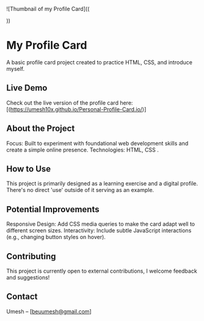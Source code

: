 
![Thumbnail of my Profile Card]((<blockquote class="imgur-embed-pub" lang="en" data-id="ZHLYvUL"><a href="//imgur.com/ZHLYvUL"></a></blockquote><script async src="//s.imgur.com/min/embed.js" charset="utf-8"></script>))


# My Profile Card

A basic profile card project created to practice HTML, CSS, and introduce myself.

## Live Demo

Check out the live version of the profile card here: [(https://umesh10x.github.io/Personal-Profile-Card.io/)]

## About the Project

Focus: Built to experiment with foundational web development skills and create a simple online presence.
Technologies: HTML, CSS .
## How to Use

This project is primarily designed as a learning exercise and a digital profile. There's no direct 'use' outside of it serving as an example.

## Potential Improvements

Responsive Design: Add CSS media queries to make the card adapt well to different screen sizes.
Interactivity: Include subtle JavaScript interactions (e.g., changing button styles on hover).

## Contributing

This project is currently open to external contributions, I welcome feedback and suggestions!

## Contact

Umesh – [beuumesh@gmail.com] 
